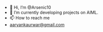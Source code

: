- 👋 Hi, I’m @Arsenic10
- 🌱 I’m currently developing projects on AIML.
- 📫 How to reach me
-   aaryankaurwar@gmail.com


<!---
Arsenic10/Arsenic10 is a ✨ special ✨ repository because its `README.md` (this file) appears on your GitHub profile.
You can click the Preview link to take a look at your changes.
--->
